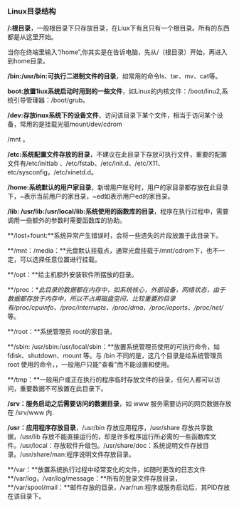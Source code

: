 ### Linux目录结构

**/:根目录**，一般根目录下只存放目录，在Liux下有且只有一个根目录。所有的东西都是从这里开始。

当你在终端里输入“/home”,你其实是在告诉电脑，先从/（根目录）开始，再进入到home目录。

**/bin:/usr/bin:可执行二进制文件的目录**，如常用的命令ls、tar、mv、cat等。

**boot:放置1iux系统启动时用到的一些文件**，如Linux的内核文件：/boot/linu2,系统引导管理器：/boot/grub。

**/dev:存放inux系统下的设备文件**，访问该目录下某个文件，相当于访问某个设备，常用的是挂载光驱mount/dev/cdrom

/mnt 。

**/etc:系统配置文件存放的目录**，不建议在此目录下存放可执行文件，重要的配置文件有/etc/inittab 、/etc/fstab、/etc/init.d、/etc/X11、etc/sysconfig，/etc/xinetd.d。

**/home:系统默认的用户家目录**，新增用户账号时，用户的家目录都存放在此目录下，~表示当前用户的家目录，~ed如表示用户ed的家目录。

**/lib: /usr/lib:/usr/local/lib:系统使用的函数库的目录**，程序在执行过程中，需要调用一些额外的参数时需要函数库的协助。

**/lost+fount:**系统异常产生错误时，会将一些遗失的片段放置于此目录下。

**/mnt：/media：**光盘默认挂载点，通常光盘挂载于/mnt/cdrom下，也不一定，可以选择任意位置进行挂载。

**/opt：**给主机额外安装软件所摆放的目录。

**/proc：**此目录的数据都在内存中，如系统核心，外部设备，网络状态，由于数据都存放于内存中，所以不占用磁盘空间，比较重要的目录有/proc/cpuinfo、/proc/interrupts、/proc/dma、/proc/ioports、/proc/net/* 等。

**/root：**系统管理员 root的家目录。

**/sbin: /usr/sbin:/usr/local/sbin：**放置系统管理员使用的可执行命令，如fdisk、shutdown、mount 等。与 /bin 不同的是，这几个目录是给系统管理员 root 使用的命令，，一般用户只能"查看"而不能设置和使用。

**/tmp：**一般用户或正在执行的程序临时存放文件的目录，任何人都可以访问，重要数据不可放置在此目录下。

**/srv：服务启动之后需要访问的数据目录**，如 www 服务需要访问的网页数据存放在 /srv/www 内.

**/usr：应用程序存放目录**，/usr/bin 存放应用程序，/usr/share 存放共享数据，/usr/lib 存放不能直接运行的，却是许多程序运行所必需的一些函数库文件。/usr/local：存放软件升级包。/usr/share/doc：系统说明文件存放目录。/usr/share/man:程序说明文件存放目录。

**/var：**放置系统执行过程中经常变化的文件，如随时更改的日志文件
**/var/log，/var/log/message：**所有的登录文件存放目录，
**/var/spool/mail：**邮件存放的目录，/var/run:程序或服务启动后，其PID存放在该目录下。



















